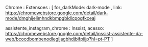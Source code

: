 Chrome :
Extensoes : [
  for_darkMode: dark-mode , link: https://chromewebstore.google.com/detail/dark-mode/dmghijelimhndkbmpgbldicpogfkceaj

  assistente_instagram_chrome :  Inssist, acesso: https://chromewebstore.google.com/detail/inssist-assistente-da-web/bcocdbombenodlegijagbhdjbifpiijp?hl=pt-PT
]